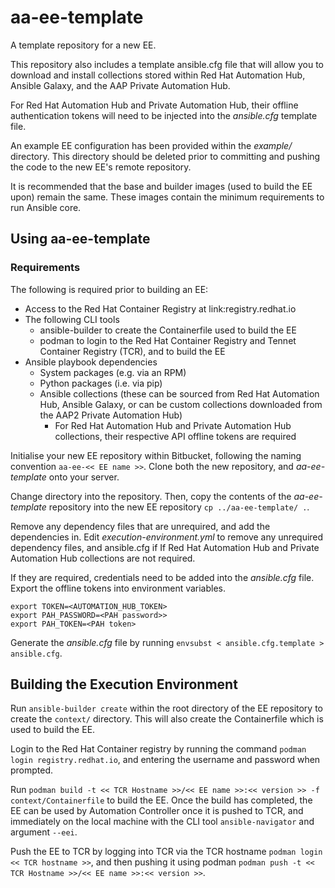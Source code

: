 # aa-ee-template

A template repository for a new EE.

This repository also includes a template ansible.cfg file that will allow you to download and install collections stored within Red Hat Automation Hub, Ansible Galaxy, and the AAP Private Automation Hub.

For Red Hat Automation Hub and Private Automation Hub, their offline authentication tokens will need to be injected into the _ansible.cfg_ template file.

An example EE configuration has been provided within the _example/_ directory. This directory should be deleted prior to committing and pushing the code to the new EE's remote repository.

It is recommended that the base and builder images (used to build the EE upon) remain the same. These images contain the minimum requirements to run Ansible core.

## Using aa-ee-template

### Requirements

The following is required prior to building an EE:

* Access to the Red Hat Container Registry at link:registry.redhat.io
* The following CLI tools
  * ansible-builder to create the Containerfile used to build the EE
  * podman to login to the Red Hat Container Registry and Tennet Container Registry (TCR), and to build the EE
* Ansible playbook dependencies
  * System packages (e.g. via an RPM)
  * Python packages (i.e. via pip)
  * Ansible collections (these can be sourced from Red Hat Automation Hub, Ansible Galaxy, or can be custom collections downloaded from the AAP2 Private Automation Hub)
    * For Red Hat Automation Hub and Private Automation Hub collections, their respective API offline tokens are required

Initialise your new EE repository within Bitbucket, following the naming convention `aa-ee-<< EE name >>`. Clone both the new repository, and _aa-ee-template_ onto your server.

Change directory into the repository. Then, copy the contents of the _aa-ee-template_ repository into the new EE repository `cp ../aa-ee-template/ .`.

Remove any dependency files that are unrequired, and add the dependencies in. Edit _execution-environment.yml_ to remove any unrequired dependency files, and ansible.cfg if If Red Hat Automation Hub and Private Automation Hub collections are not required.

If they are required, credentials need to be added into the _ansible.cfg_ file. Export the offline tokens into environment variables.

```shell
export TOKEN=<AUTOMATION_HUB_TOKEN>
export PAH_PASSWORD=<PAH password>>
export PAH_TOKEN=<PAH token>
```

Generate the _ansible.cfg_ file by running `envsubst < ansible.cfg.template > ansible.cfg`.

## Building the Execution Environment

Run `ansible-builder create` within the root directory of the EE repository to create the `context/` directory. This will also create the Containerfile which is used to build the EE.

Login to the Red Hat Container registry by running the command `podman login registry.redhat.io`, and entering the username and password when prompted.

Run `podman build -t << TCR Hostname >>/<< EE name >>:<< version >> -f context/Containerfile` to build the EE. Once the build has completed, the EE can be used by Automation Controller once it is pushed to TCR, and immediately on the local machine with the CLI tool `ansible-navigator` and argument `--eei`.

Push the EE to TCR by logging into TCR via the TCR hostname `podman login << TCR hostname >>`, and then pushing it using podman `podman push -t << TCR Hostname >>/<< EE name >>:<< version >>`.
